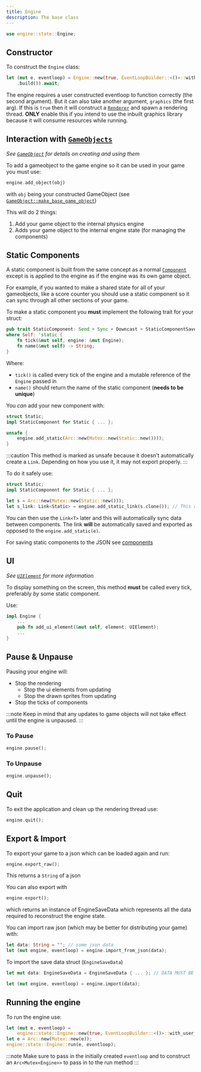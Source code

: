 ```yaml
---
title: Engine
description: The base class 
---
```


```rust
use engine::state::Engine; 
```

## Constructor

To construct the `Engine` class:

```rust
let (mut e, eventloop) = Engine::new(true, EventLoopBuilder::<()>::with_user_event()
    .build()).await;
```

The engine requires a user constructed eventloop to function correctly (the second argument). But it can also take another argument, `graphics` (the first arg). If this is `true` then it will construct a [`Renderer`](../renderer) and spawn a rendering thread. **ONLY** enable this if you intend to use the inbuilt graphics library because it will consume resources while running.

## Interaction with [`GameObjects`](../gameobject)

*See [`GameObject`](gameobject) for details on creating and using them*

To add a gameobject to the game engine so it can be used in your game you must use:

```rust
engine.add_object(obj)
```

with `obj` being your constructed GameObject (see [`GameObject::make_base_game_object`](../gameobject#make_base_game_object))

This will do 2 things:
1. Add your game object to the internal physics engine
2. Adds your game object to the internal engine state (for managing the components)

## Static Components

A static component is built from the same concept as a normal [`Component`](../component) except is is applied to the engine as if the engine was its own game object.

For example, if you wanted to make a shared state for all of your gameobjects, like a score counter you should use a static component so it can sync through all other sections of your game.

To make a static component you **must** implement the following trait for your struct:

```rust
pub trait StaticComponent: Send + Sync + Downcast + StaticComponentSaveLoad + Debug
where Self: 'static {
    fn tick(&mut self, engine: &mut Engine);
    fn name(&mut self) -> String;
}
```

Where:
- `tick()` is called every tick of the engine and a mutable reference of the `Engine` passed in 
- `name()` should return the name of the static component (**needs to be unique**)

You *can* add your new component with:

```rust
struct Static;
impl StaticComponent for Static { ... };

unsafe { 
    engine.add_static(Arc::new(Mutex::new(Static::new())));
}
```

:::caution 
This method is marked as unsafe because it doesn't automatically create a `Link`. Depending on how you use it, it may not export properly.
:::

To do it safely use:

```rust 
struct Static;
impl StaticComponent for Static { ... };

let s = Arc::new(Mutex::new(Static::new()));
let s_link: Link<Static> = engine.add_static_link(s.clone()); // This returns a Link<T>
```

You can then use the `Link<T>` later and this will automatically sync data between components. The link **will** be automatically saved and exported as opposed to the `engine.add_static(e)`.

For saving static components to the JSON see [components](components)

## UI 

*See [`UIElement`](../uielement) for more information*

To display something on the screen, this method **must** be called every tick, preferably *by* some static component. 

Use:

```rust
impl Engine {
    ...
    pub fn add_ui_element(&mut self, element: UIElement);
    ...
}
```

## Pause & Unpause

Pausing your engine will:
- Stop the rendering
    - Stop the ui elements from updating
    - Stop the drawn sprites from updating
- Stop the ticks of components

:::note
Keep in mind that any updates to game objects will not take effect until the engine is unpaused.
:::

### To Pause

```rust
engine.pause();
```

### To Unpause

```rust
engine.unpause();
```

## Quit

To exit the application and clean up the rendering thread use:

```rust
engine.quit();
```

## Export & Import 

To export your game to a json which can be loaded again and run:

```rust
engine.export_raw();
```

This returns a `String` of a json

You can also export with

```rust
engine.export();
```

which returns an instance of EngineSaveData which represents all the data required to reconstruct the engine state.

You can import raw json (which may be better for distributing your game) with:

```rust
let data: String = ""; // some json data
let (mut engine, eventloop) = engine.import_from_json(data);
```

To import the save data struct (`EngineSaveData`)

```rust 
let mut data: EngineSaveData = EngineSaveData { ... }; // DATA MUST BE MUTABLE

let (mut engine, eventloop) = engine.import(data);
```

## Running the engine

To run the engine use:

```rust
let (mut e, eventloop) =
    engine::state::Engine::new(true, EventLoopBuilder::<()>::with_user_event().build()).await;
let e = Arc::new(Mutex::new(e));
engine::state::Engine::run(e, eventloop);
```

:::note 
Make sure to pass in the initially created `eventloop` and to construct an `Arc<Mutex<Engine>>` to pass in to the run method
:::
